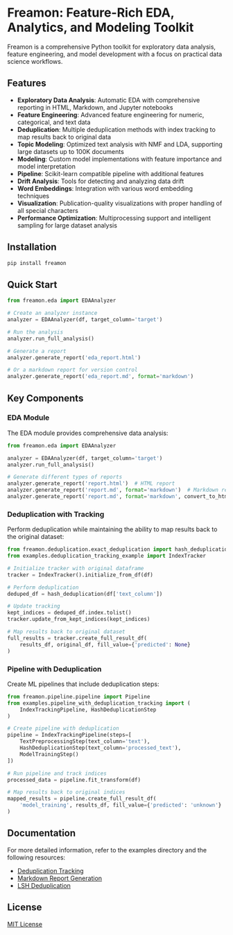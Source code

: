 # Freamon: Feature-Rich EDA, Analytics, and Modeling Toolkit

Freamon is a comprehensive Python toolkit for exploratory data analysis, feature engineering, and model development with a focus on practical data science workflows.

## Features

- **Exploratory Data Analysis**: Automatic EDA with comprehensive reporting in HTML, Markdown, and Jupyter notebooks
- **Feature Engineering**: Advanced feature engineering for numeric, categorical, and text data
- **Deduplication**: Multiple deduplication methods with index tracking to map results back to original data
- **Topic Modeling**: Optimized text analysis with NMF and LDA, supporting large datasets up to 100K documents
- **Modeling**: Custom model implementations with feature importance and model interpretation
- **Pipeline**: Scikit-learn compatible pipeline with additional features
- **Drift Analysis**: Tools for detecting and analyzing data drift
- **Word Embeddings**: Integration with various word embedding techniques
- **Visualization**: Publication-quality visualizations with proper handling of all special characters
- **Performance Optimization**: Multiprocessing support and intelligent sampling for large dataset analysis

## Installation

```bash
pip install freamon
```

## Quick Start

```python
from freamon.eda import EDAAnalyzer

# Create an analyzer instance
analyzer = EDAAnalyzer(df, target_column='target')

# Run the analysis
analyzer.run_full_analysis()

# Generate a report
analyzer.generate_report('eda_report.html')

# Or a markdown report for version control
analyzer.generate_report('eda_report.md', format='markdown')
```

## Key Components

### EDA Module

The EDA module provides comprehensive data analysis:

```python
from freamon.eda import EDAAnalyzer

analyzer = EDAAnalyzer(df, target_column='target')
analyzer.run_full_analysis()

# Generate different types of reports
analyzer.generate_report('report.html')  # HTML report
analyzer.generate_report('report.md', format='markdown')  # Markdown report
analyzer.generate_report('report.md', format='markdown', convert_to_html=True)  # Both formats
```

### Deduplication with Tracking

Perform deduplication while maintaining the ability to map results back to the original dataset:

```python
from freamon.deduplication.exact_deduplication import hash_deduplication
from examples.deduplication_tracking_example import IndexTracker

# Initialize tracker with original dataframe
tracker = IndexTracker().initialize_from_df(df)

# Perform deduplication
deduped_df = hash_deduplication(df['text_column'])

# Update tracking
kept_indices = deduped_df.index.tolist()
tracker.update_from_kept_indices(kept_indices)

# Map results back to original dataset
full_results = tracker.create_full_result_df(
    results_df, original_df, fill_value={'predicted': None}
)
```

### Pipeline with Deduplication

Create ML pipelines that include deduplication steps:

```python
from freamon.pipeline.pipeline import Pipeline
from examples.pipeline_with_deduplication_tracking import (
    IndexTrackingPipeline, HashDeduplicationStep
)

# Create pipeline with deduplication
pipeline = IndexTrackingPipeline(steps=[
    TextPreprocessingStep(text_column='text'),
    HashDeduplicationStep(text_column='processed_text'),
    ModelTrainingStep()
])

# Run pipeline and track indices
processed_data = pipeline.fit_transform(df)

# Map results back to original indices
mapped_results = pipeline.create_full_result_df(
    'model_training', results_df, fill_value={'predicted': 'unknown'}
)
```

## Documentation

For more detailed information, refer to the examples directory and the following resources:

- [Deduplication Tracking](README_DEDUPLICATION_TRACKING.md)
- [Markdown Report Generation](README_MARKDOWN_REPORTS.md)
- [LSH Deduplication](README_LSH_DEDUPLICATION.md)

## License

[MIT License](LICENSE)